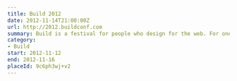 ```yaml
---
title: Build 2012
date: 2012-11-14T21:00:00Z
url: http://2012.buildconf.com
summary: Build is a festival for people who design for the web. For one week in November, a community of smart, talented people come together to share ideas, tell stories, get their hands dirty, and drink a few beers.
category:
- Build
start: 2012-11-12
end: 2012-11-16
placeId: 9c6ph3wj+v2
---
```

